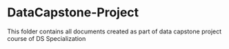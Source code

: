 # DataCapstone-Project
This folder contains all documents created as part of data capstone project course of DS Specialization
